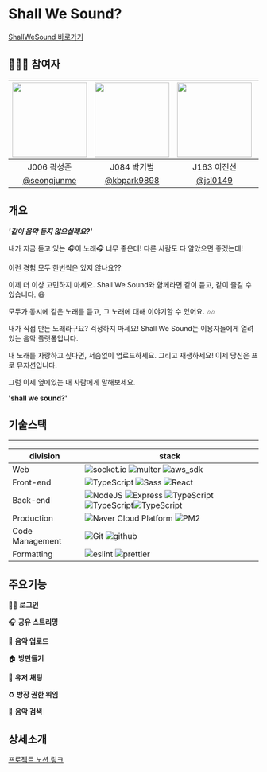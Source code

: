 # Shall We Sound?

[ShallWeSound 바로가기]('https://shallwesound.p-e.kr/')

## 👨‍👨‍👦 참여자

| <img src="https://avatars.githubusercontent.com/u/72444675?s=100&v=4" width=150/> | <img src="https://avatars.githubusercontent.com/u/20368760?s=100&v=4" width=150/> | <img src="https://avatars.githubusercontent.com/u/76390004?s=120&v=4" width=150/> | <img src="https://avatars.githubusercontent.com/u/68405887?v=4" width=150/> |
| :-------------------------------------------------------------------------------: | :-------------------------------------------------------------------------------: | :-------------------------------------------------------------------------------: | :-------------------------------------------------------------------------: |
|                                    J006 곽성준                                    |                                    J084 박기범                                    |                                    J163 이진선                                    |                                 J171 이홍덕                                 |
|                   [@seongjunme](https://github.com/seongjunme)                    |                   [@kbpark9898](https://github.com/kbpark9898)                    |                      [@jsl0149](https://github.com/jsl0149)                       |                [@doggydeok2](https://github.com/doggydeok2)                 |

## 개요

**_'같이 음악 듣지 않으실래요?'_**

내가 지금 듣고 있는 🎧이 노래🎧 너무 좋은데! 다른 사람도 다 알았으면 좋겠는데!

이런 경험 모두 한번씩은 있지 않나요??

이제 더 이상 고민하지 마세요. Shall We Sound와 함께라면 같이 듣고, 같이 즐길 수 있습니다. 😆

모두가 동시에 같은 노래를 듣고, 그 노래에 대해 이야기할 수 있어요. 🎶🎶

내가 직접 만든 노래라구요? 걱정하지 마세요! Shall We Sound는 이용자들에게 열려있는 음악 플랫폼입니다.

내 노래를 자랑하고 싶다면, 서슴없이 업로드하세요. 그리고 재생하세요! 이제 당신은 프로 뮤지션입니다.

그럼 이제 옆에있는 내 사람에게 말해보세요.

**'shall we sound?'**

## 기술스택

---

| division        | stack                                                                                                                                                                                                                                                                                                                                                                                  |
| --------------- | -------------------------------------------------------------------------------------------------------------------------------------------------------------------------------------------------------------------------------------------------------------------------------------------------------------------------------------------------------------------------------------- |
| Web             | ![socket.io](https://img.shields.io/badge/socket.io-v4.3.1-white?logo=socket.io) ![multer](https://img.shields.io/badge/multer-v1.4.3-white?logo=node.js) ![aws_sdk](https://img.shields.io/badge/aws_sdk-v2.348.0-orange?logo=amazon)                                                                                                                                                 |
| Front-end       | ![TypeScript](https://img.shields.io/badge/TypeScript-v4.4.4-blue?logo=TypeScript) ![Sass](https://img.shields.io/badge/Sass-v1.43.4-pink?logo=Sass) ![React](https://img.shields.io/badge/React-v17.0.2-blue?logo=react)                                                                                                                                                              |
| Back-end        | ![NodeJS](https://img.shields.io/badge/node.js-v14.15-green?logo=node.js) ![Express](https://img.shields.io/badge/Express-v4.16.1-9cf?logo=express) ![TypeScript](https://img.shields.io/badge/TypeScript-v4.4.4-blue?logo=TypeScript)![TypeScript](https://img.shields.io/badge/Redis-v6.2.5-red?logo=redis)![TypeScript](https://img.shields.io/badge/MySQL-v5.7.17-blue?logo=MySQL) |
| Production      | ![Naver Cloud Platform](https://img.shields.io/badge/NCP-NaverNCloud-9cf&color=brightgreen?logo=naver) ![PM2](https://img.shields.io/badge/PM2-nodeJS_BG_runtime-9cf?logo=pm2)                                                                                                                                                                                                         |
| Code Management | ![Git](https://img.shields.io/badge/Git-v2.34.0-red?logo=Git) ![github](https://img.shields.io/badge/GitHub-gray?logo=github)                                                                                                                                                                                                                                                          |
| Formatting      | ![eslint](https://img.shields.io/badge/eslint-v2.2.2-purple?logo=eslint) ![prettier](https://img.shields.io/badge/prettier-v9.0.0-yellow?logo=prettier)                                                                                                                                                                                                                                |

## 주요기능

👨‍💻 **로그인**

🎧 **공유 스트리밍**

🎼 **음악 업로드**

🏠 **방만들기**

💬 **유저** **채팅**

♻️ **방장 권한 위임**

🔎 **음악 검색**

## 상세소개

[프로젝트 노션 링크](https://wind-knight-242.notion.site/15-10-Web21-e15fcfdb965b4aa08bf9c8c5cf795796)
